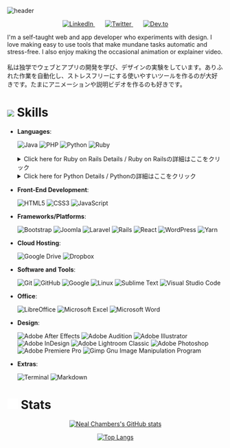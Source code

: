 ![header](https://capsule-render.vercel.app/api?type=waving&fontColor=ECEBE4&color=429EA6&height=300&section=header&text=Hello%20Everyone!&fontSize=90&fontAlignY=40)
<!-- Social icons section -->
<p align="center">
  <a href="https://www.linkedin.com/in/nealchambers/">
    <img width="32px" alt="LinkedIn" title="Macanudo527 LinkedIn" src="https://raw.githubusercontent.com/gauravghongde/social-icons/master/SVG/Black/LinkedIN_black.svg">
</a>
    &#8287;&#8287;&#8287;&#8287;&#8287;
  <a href="https://twitter.com/nealchambers"><img width="32px" alt="Twitter" title="Macanudo527 Twitter" src="https://raw.githubusercontent.com/gauravghongde/social-icons/master/SVG/Black/Twitter_black.svg">
</a>
    &#8287;&#8287;&#8287;&#8287;&#8287;
  <a href="https://dev.to/macanudo527"><img width="32px" alt="Dev.to" title="Macanudo527 Dev.to" src="https://d2fltix0v2e0sb.cloudfront.net/dev-badge.svg"></a>
</p>
I'm a self-taught web and app developer who experiments with design. I love making easy to use tools that make mundane tasks automatic and stress-free. I also enjoy making the occasional animation or explainer video.
<br><br>
私は独学でウェブとアプリの開発を学び、デザインの実験をしています。ありふれた作業を自動化し、ストレスフリーにする使いやすいツールを作るのが大好きです。たまにアニメーションや説明ビデオを作るのも好きです。
<br>
<h1><img src="https://media2.giphy.com/media/QssGEmpkyEOhBCb7e1/giphy.gif?cid=ecf05e47a0n3gi1bfqntqmob8g9aid1oyj2wr3ds3mg700bl&rid=giphy.gif" width ="25"> Skills</h1>

- **Languages**:

   ![Java](https://img.shields.io/badge/java-%23ED8B00.svg?style=for-the-badge&logo=java&logoColor=white) ![PHP](https://img.shields.io/badge/php-%23777BB4.svg?style=for-the-badge&logo=php&logoColor=white) ![Python](https://img.shields.io/badge/Python%20-%2314354C.svg?style=for-the-badge&logo=python&logoColor=white) ![Ruby](https://img.shields.io/badge/ruby-%23CC342D.svg?style=for-the-badge&logo=ruby&logoColor=white)

   <details>
     <summary>Click here for Ruby on Rails Details / Ruby on Railsの詳細はここをクリック</summary>
     <br>

     **Open Food Network (OFN)**:
     ***

     **Fix RuboCop violations in the site's code / サイトのコードベースに対するRuboCop違反の解消**
     - **Summary / 概要**
       
        Fixed RuboCop errors in the online marketplace, improved code quality, maintainability, and adherence to coding best practices.

       このプロジェクトでは、オンラインマーケットプレイスにおけるRuboCopのエラーに焦点を当て、コードの品質、保守性、コーディングのベストプラクティスの遵守を改善することを目的としています。

     - **Lessons Learned / 注力したポイント**
 
         Learned about the code linting process and how to properly rebase and commit cleanly. Also learned the importance of making incremental changes that are easily reviewable and to listen to feedback from peers.

       コードリンティングのプロセスについて学び、適切なリベースとクリーンなコミットの方法を習得しました。また、容易にレビュー可能な段階的な変更を行うことの重要性や、同僚からのフィードバックを聞き入れることも学びました。

     - **Environment and Languages / 環境・言語**

        Ruby, Rubocop, javascript, Docker

     - **Scale and Number of People / 規模・人数**
 
         Core Developers - 13 / 中核開発者: 13人
       　Contributors - 207 / 貢献者: 207人

     **Bug Fix: Record Deletion Issue on Permission Revocation / バグ修正: パーミッション剥奪時にレコードの削除が必要な問題**
     - **Summary / 概要**
       
        Identified and resolved a bug related to the improper deletion of product availability when permissions were revoked.

       権限が取り消された際に製品の利用可能性が正しく削除されないバグを特定し、解決しました。

     - **Lessons Learned / 注力したポイント**
 
         Developed expertise in bug tracking and debugging techniques through the use of binding.pry() and isolating rspec tests. Acquired proficiency in interacting with PostgreSQL databases and implemented robust Rspec tests to ensure regression prevention.

       binding.pry()の使用とRspecテストの分離により、バグ追跡とデバッグ技術に関する専門知識を習得した。PostgreSQLデータベースとの対話に習熟し、回帰を防ぐために堅牢なRspecテストを実装した。

     - **Environment and Languages / 環境・言語**

        Ruby, Rubocop, PostgreSQL, javascript, Docker

     - **Scale and Number of People / 規模・人数**
 
         Core Developers - 13 / 中核開発者: 13人
       　Contributors - 207 / 貢献者: 207人    

   </details> 
   <details>
     <summary>Click here for Python Details / Pythonの詳細はここをクリック</summary>
     <br>

     **RP2 and Dali-RP2**:
     ***

     **Implemented a pricing plugin for crypto assets / 暗号資産用の価格設定プラグインを実装**
     - **Summary / 概要**
       
        Developed and implemented a self-optimizing pricing plugin for crypto assets, enabling accurate pricing even in the absence of a direct fiat market. Utilized a Dijkstra search algorithm to efficiently determine optimal asset pricing.

       暗号資産の自己最適化価格設定プラグインを開発・実装し、直接の不換紙幣市場がない場合でも正確な価格設定を可能にした。ダイクストラのアルゴリズムを活用し、最適な資産価格を効率的に決定。

     - **Lessons Learned / 注力したポイント**
 
         Learned and applied the Dijkstra algorithm in a practical scenario, demonstrating proficiency in algorithm implementation. Constructed a comprehensive test suite using generated data to rigorously evaluate the functionality and accuracy of the algorithm.

       Dijkstraアルゴリズムを学び、実践的なシナリオで適用し、アルゴリズムの実装に習熟した。生成されたデータを用いて包括的なテストスイートを構築し、アルゴリズムの機能と精度を厳格に評価した。

     - **Environment and Languages / 環境・言語**

        Python, Pytest

     - **Scale and Number of People / 規模・人数**
 
         Core Developers - 2 / 中核開発者: 2人
       　Contributors - 13 / 貢献者: 13人

     **Implemented a Binance.com REST API plugin / Binance.com REST APIプラグインの実装**
     - **Summary / 概要**
       
        Developed and implemented a powerful plugin utilizing the Binance.com REST API to retrieve and process comprehensive transaction data for users on the exchange. Designed the plugin to efficiently capture various types of transactions, such as spot trades, mining income, and staking income, providing a comprehensive overview of user activities. Recognizing the potential of this implementation, extended the plugin to serve as the foundation for an abstract plugin, enabling compatibility with other exchanges through the CCXT framework.

       Binance.comのREST APIを利用し、取引所のユーザーの包括的な取引データを取得・処理する強力なプラグインを開発・実装した。スポット取引、マイニング収入、ステーキング収入など、様々な種類の取引を効率的に取得できるようにプラグインを設計しました。プラグインを拡張して抽象的なプラグインの基礎とし、CCXTフレームワークを通じて他の取引所を簡単に追加できるようにしました。

     - **Lessons Learned / 注力したポイント**
 
         Acquired expertise in retrieving and sanitizing data from REST APIs, ensuring a robust and reliable approach to data extraction. Learned how to transform the resulting plugin into a versatile abstract class, providing a reusable framework for developing plugins tailored to different exchanges. By expanding the capabilities of Dali-rp2 through this abstract class, facilitated seamless integration with various exchanges, enhancing the versatility and scalability of the platform.

       REST APIからのデータ取得とサニタイズに関する専門知識を習得し、データ抽出の堅牢性と信頼性を確保した。プラグインを汎用性の高い抽象クラスに変換し、さまざまな取引所に対応したプラグインを開発するための再利用可能なフレームワークを提供する。

     - **Environment and Languages / 環境・言語**

        Python, Pytest

     - **Scale and Number of People / 規模・人数**
 
         Core Developers - 2 / 中核開発者: 2人
       　Contributors - 13 / 貢献者: 13人
  
     **Implemented Japanese tax reporting for crypto assets / 暗号資産に対する日本の税務報告書を実装する**
     - **Summary / 概要**
       
        Developed an innovative plugin that efficiently sorts and organizes raw crypto asset transaction data to generate comprehensive tax reports specifically tailored for users in Japan. The plugin compiles yearly summaries of all assets and accurately calculates the cost basis for each transaction, ensuring compliance with tax regulations. By automating the complex process of tax reporting, the plugin simplifies the filing of crypto asset taxes, saving users valuable time and ensuring accuracy in their tax filings.

       暗号資産の取引データを効率的に分類・整理し、日本のユーザー向けにカスタマイズされた包括的な税務レポートを作成する革新的なプラグインを開発しました。このプラグインは、すべての資産の年間サマリーを綿密にまとめ、各取引のコストベースを正確に計算することで、税制の遵守を保証します。 

     - **Lessons Learned / 注力したポイント**
 
         Acquired proficiency in utilizing Python to manipulate and analyze spreadsheet data, including the implementation of formulas and formatting techniques. Learned to leverage Python's capabilities to efficiently organize and sort large volumes of transactional data, comprising thousands of entries, into a concise and user-friendly report.

       Pythonを活用し、数式や書式設定テクニックの実装を含め、表計算データの操作と分析に習熟。Pythonの機能を活用し、何千もの項目からなる大量の取引データを効率的に整理・分類し、簡潔で使いやすいレポートにまとめた。

     - **Environment and Languages / 環境・言語**

        Python, Pytest

     - **Scale and Number of People / 規模・人数**
 
         Core Developers - 2 / 中核開発者: 2人
       　Contributors - 13 / 貢献者: 13人   

   </details> 

- **Front-End Development**:

   ![HTML5](https://img.shields.io/badge/HTML5%20-%23E34F26.svg?style=for-the-badge&logo=html5&logoColor=white) ![CSS3](https://img.shields.io/badge/CSS%20-%231572B6.svg?style=for-the-badge&logo=css3&logoColor=white) ![JavaScript](https://img.shields.io/badge/JavaScript%20-%23F7DF1E.svg?style=for-the-badge&logo=javascript&logoColor=black)

- **Frameworks/Platforms**:

   ![Bootstrap](https://img.shields.io/badge/bootstrap-%23563D7C.svg?style=for-the-badge&logo=bootstrap&logoColor=white) ![Joomla](https://img.shields.io/badge/joomla-%235091CD.svg?style=for-the-badge&logo=joomla&logoColor=white)  ![Laravel](https://img.shields.io/badge/Laravel-%23FF2D20.svg?style=for-the-badge&logo=laravel&logoColor=white) ![Rails](https://img.shields.io/badge/rails-%23CC0000.svg?style=for-the-badge&logo=ruby-on-rails&logoColor=white) ![React](https://img.shields.io/badge/react-%2320232a.svg?style=for-the-badge&logo=react&logoColor=%2361DAFB) ![WordPress](https://img.shields.io/badge/WordPress-%23117AC9.svg?style=for-the-badge&logo=WordPress&logoColor=white) ![Yarn](https://img.shields.io/badge/yarn-%232C8EBB.svg?style=for-the-badge&logo=yarn&logoColor=white)

- **Cloud Hosting**:

   ![Google Drive](https://img.shields.io/badge/Google%20Drive-4285F4?style=for-the-badge&logo=googledrive&logoColor=white) ![Dropbox](https://img.shields.io/badge/Dropbox-%233B4D98.svg?style=for-the-badge&logo=Dropbox&logoColor=white)
   
- **Software and Tools**:

   ![Git](https://img.shields.io/badge/git-%23F05033.svg?style=for-the-badge&logo=git&logoColor=white) ![GitHub](https://img.shields.io/badge/github-%23121011.svg?style=for-the-badge&logo=github&logoColor=white) ![Google](https://img.shields.io/badge/google-%234285F4.svg?style=for-the-badge&logo=google&logoColor=white) ![Linux](https://img.shields.io/badge/Linux-FCC624?style=for-the-badge&logo=linux&logoColor=black) ![Sublime Text](https://img.shields.io/badge/sublime_text-%23575757.svg?style=for-the-badge&logo=sublime-text&logoColor=important) ![Visual Studio Code](https://img.shields.io/badge/Visual%20Studio%20Code-0078d7.svg?style=for-the-badge&logo=visual-studio-code&logoColor=white)

- **Office**:

   ![LibreOffice](https://img.shields.io/badge/LibreOffice-%2318A303?style=for-the-badge&logo=LibreOffice&logoColor=white) ![Microsoft Excel](https://img.shields.io/badge/Microsoft_Excel-217346?style=for-the-badge&logo=microsoft-excel&logoColor=white) ![Microsoft Word](https://img.shields.io/badge/Microsoft_Word-2B579A?style=for-the-badge&logo=microsoft-word&logoColor=white)

- **Design**:

   ![Adobe After Effects](https://img.shields.io/badge/Adobe%20After%20Effects-9999FF.svg?style=for-the-badge&logo=Adobe%20After%20Effects&logoColor=white) ![Adobe Audition](https://img.shields.io/badge/Adobe%20Audition-9999FF.svg?style=for-the-badge&logo=Adobe%20Audition&logoColor=white) ![Adobe Illustrator](https://img.shields.io/badge/adobe%20illustrator-%23FF9A00.svg?style=for-the-badge&logo=adobe%20illustrator&logoColor=white) ![Adobe InDesign](https://img.shields.io/badge/Adobe%20InDesign-49021F?style=for-the-badge&logo=adobeindesign&logoColor=white) ![Adobe Lightroom Classic](https://img.shields.io/badge/Adobe%20Lightroom%20Classic-31A8FF.svg?style=for-the-badge&logo=Adobe%20Lightroom%20Classic&logoColor=white) ![Adobe Photoshop](https://img.shields.io/badge/adobe%20photoshop-%2331A8FF.svg?style=for-the-badge&logo=adobe%20photoshop&logoColor=white) ![Adobe Premiere Pro](https://img.shields.io/badge/Adobe%20Premiere%20Pro-9999FF.svg?style=for-the-badge&logo=Adobe%20Premiere%20Pro&logoColor=white) ![Gimp Gnu Image Manipulation Program](https://img.shields.io/badge/Gimp-657D8B?style=for-the-badge&logo=gimp&logoColor=FFFFFF)

- **Extras**:

  ![Terminal](https://img.shields.io/badge/Terminal-%23054020?style=for-the-badge&logo=gnu-bash&logoColor=white) ![Markdown](https://img.shields.io/badge/markdown-%23000000.svg?style=for-the-badge&logo=markdown&logoColor=white)   

<h1><img src="img/stat-bars.gif" width="25" height="25"> Stats</h1>
<div align="center">
  
[![Neal Chambers's GitHub stats](https://github-readme-stats.vercel.app/api?username=macanudo527)](https://github.com/anuraghazr/github-readme-stats) 

[![Top Langs](https://github-readme-stats.vercel.app/api/top-langs/?username=macanudo527&hide=html)](https://github.com/anuraghazra/github-readme-stats)
</div>


